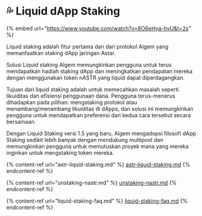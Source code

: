 # 💦  Liquid dApp Staking

{% embed url="https://www.youtube.com/watch?v=8O6eHya-hvU&t=2s" %}

Liquid staking adalah fitur pertama dan dari protokol Algem yang memanfaatkan staking dApp jaringan Astar.

Solusi Liquid staking Algem memungkinkan pengguna untuk terus mendapatkan hadiah staking dApp dan meningkatkan pendapatan mereka dengan menggunakan token nASTR yang liquid dapat diperdagangkan.

Tujuan dari liquid staking adalah untuk memecahkan masalah seperti likuiditas dan efisiensi penggunaan dana. Pengguna terus-menerus dihadapkan pada pilihan: mengstaking protokol atau menambang/menambang likuiditas di dApps, dan solusi ini memungkinkan pengguna untuk mendapatkan preferensi dari kedua cara tersebut secara bersamaan.

Dengan Liquid Staking versi 1.5 yang baru, Algem mengadopsi filosofi dApp Staking sedikit lebih banyak dengan mendukung multipool dan memungkinkan pengguna untuk memutuskan proyek mana yang mereka inginkan untuk mengstaking token mereka.

{% content-ref url="astr-liquid-staking.md" %}
[astr-liquid-staking.md](astr-liquid-staking.md)
{% endcontent-ref %}

{% content-ref url="unstaking-nastr.md" %}
[unstaking-nastr.md](unstaking-nastr.md)
{% endcontent-ref %}

{% content-ref url="liquid-staking-faq.md" %}
[liquid-staking-faq.md](liquid-staking-faq.md)
{% endcontent-ref %}

